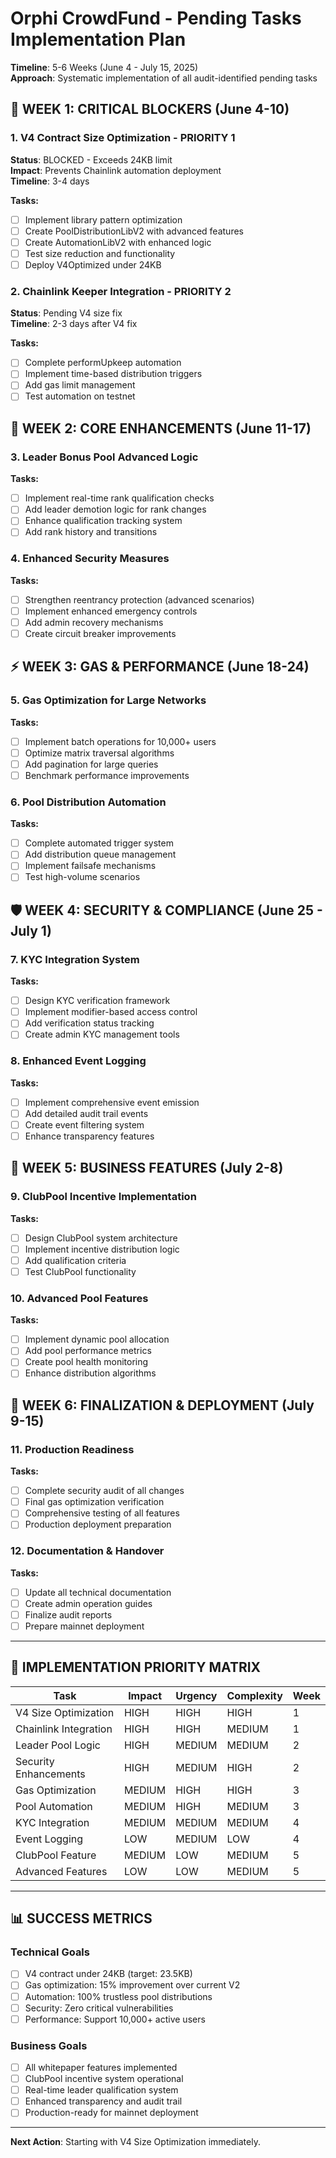 # Orphi CrowdFund - Pending Tasks Implementation Plan
**Timeline**: 5-6 Weeks (June 4 - July 15, 2025)  
**Approach**: Systematic implementation of all audit-identified pending tasks

## 🚨 **WEEK 1: CRITICAL BLOCKERS** (June 4-10)

### 1. V4 Contract Size Optimization - PRIORITY 1
**Status**: BLOCKED - Exceeds 24KB limit  
**Impact**: Prevents Chainlink automation deployment  
**Timeline**: 3-4 days

**Tasks:**
- [ ] Implement library pattern optimization
- [ ] Create PoolDistributionLibV2 with advanced features  
- [ ] Create AutomationLibV2 with enhanced logic
- [ ] Test size reduction and functionality
- [ ] Deploy V4Optimized under 24KB

### 2. Chainlink Keeper Integration - PRIORITY 2  
**Status**: Pending V4 size fix  
**Timeline**: 2-3 days after V4 fix

**Tasks:**
- [ ] Complete performUpkeep automation
- [ ] Implement time-based distribution triggers
- [ ] Add gas limit management
- [ ] Test automation on testnet

## 🔧 **WEEK 2: CORE ENHANCEMENTS** (June 11-17)

### 3. Leader Bonus Pool Advanced Logic
**Tasks:**
- [ ] Implement real-time rank qualification checks
- [ ] Add leader demotion logic for rank changes
- [ ] Enhance qualification tracking system
- [ ] Add rank history and transitions

### 4. Enhanced Security Measures
**Tasks:**
- [ ] Strengthen reentrancy protection (advanced scenarios)
- [ ] Implement enhanced emergency controls
- [ ] Add admin recovery mechanisms
- [ ] Create circuit breaker improvements

## ⚡ **WEEK 3: GAS & PERFORMANCE** (June 18-24)

### 5. Gas Optimization for Large Networks
**Tasks:**
- [ ] Implement batch operations for 10,000+ users
- [ ] Optimize matrix traversal algorithms
- [ ] Add pagination for large queries
- [ ] Benchmark performance improvements

### 6. Pool Distribution Automation
**Tasks:**
- [ ] Complete automated trigger system
- [ ] Add distribution queue management
- [ ] Implement failsafe mechanisms
- [ ] Test high-volume scenarios

## 🛡️ **WEEK 4: SECURITY & COMPLIANCE** (June 25 - July 1)

### 7. KYC Integration System
**Tasks:**
- [ ] Design KYC verification framework
- [ ] Implement modifier-based access control
- [ ] Add verification status tracking
- [ ] Create admin KYC management tools

### 8. Enhanced Event Logging
**Tasks:**
- [ ] Implement comprehensive event emission
- [ ] Add detailed audit trail events
- [ ] Create event filtering system
- [ ] Enhance transparency features

## 🎯 **WEEK 5: BUSINESS FEATURES** (July 2-8)

### 9. ClubPool Incentive Implementation
**Tasks:**
- [ ] Design ClubPool system architecture
- [ ] Implement incentive distribution logic
- [ ] Add qualification criteria
- [ ] Test ClubPool functionality

### 10. Advanced Pool Features
**Tasks:**
- [ ] Implement dynamic pool allocation
- [ ] Add pool performance metrics
- [ ] Create pool health monitoring
- [ ] Enhance distribution algorithms

## 🚀 **WEEK 6: FINALIZATION & DEPLOYMENT** (July 9-15)

### 11. Production Readiness
**Tasks:**
- [ ] Complete security audit of all changes
- [ ] Final gas optimization verification
- [ ] Comprehensive testing of all features
- [ ] Production deployment preparation

### 12. Documentation & Handover
**Tasks:**
- [ ] Update all technical documentation
- [ ] Create admin operation guides
- [ ] Finalize audit reports
- [ ] Prepare mainnet deployment

---

## 🎯 **IMPLEMENTATION PRIORITY MATRIX**

| Task | Impact | Urgency | Complexity | Week |
|------|--------|---------|------------|------|
| V4 Size Optimization | HIGH | HIGH | HIGH | 1 |
| Chainlink Integration | HIGH | HIGH | MEDIUM | 1 |
| Leader Pool Logic | HIGH | MEDIUM | MEDIUM | 2 |
| Security Enhancements | HIGH | MEDIUM | HIGH | 2 |
| Gas Optimization | MEDIUM | HIGH | HIGH | 3 |
| Pool Automation | MEDIUM | HIGH | MEDIUM | 3 |
| KYC Integration | MEDIUM | MEDIUM | MEDIUM | 4 |
| Event Logging | LOW | MEDIUM | LOW | 4 |
| ClubPool Feature | MEDIUM | LOW | MEDIUM | 5 |
| Advanced Features | LOW | LOW | MEDIUM | 5 |

---

## 📊 **SUCCESS METRICS**

### Technical Goals
- [ ] V4 contract under 24KB (target: 23.5KB)
- [ ] Gas optimization: 15% improvement over current V2
- [ ] Automation: 100% trustless pool distributions
- [ ] Security: Zero critical vulnerabilities
- [ ] Performance: Support 10,000+ active users

### Business Goals  
- [ ] All whitepaper features implemented
- [ ] ClubPool incentive system operational
- [ ] Real-time leader qualification system
- [ ] Enhanced transparency and audit trail
- [ ] Production-ready for mainnet deployment

---

**Next Action**: Starting with V4 Size Optimization immediately.
